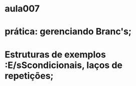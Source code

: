 # aula007
# prática: gerenciando Branc's;
# Estruturas de exemplos :E/sScondicionais, laços de repetições;
